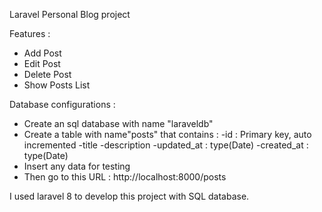 Laravel Personal Blog project

Features :

- Add Post
- Edit Post
- Delete Post
- Show Posts List

Database configurations :

- Create an sql database with name "laraveldb"
- Create a table with name"posts" that contains :
    -id : Primary key, auto incremented
    -title
    -description
    -updated_at : type(Date)
    -created_at : type(Date)
- Insert any data for testing
- Then go to this URL : http://localhost:8000/posts


I used laravel 8 to develop this project with SQL database.
